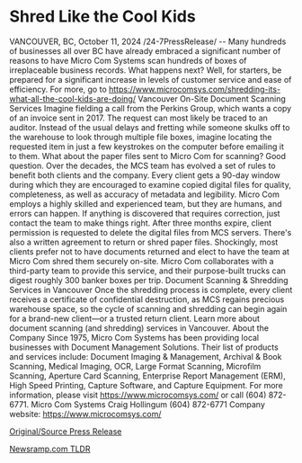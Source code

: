 # Shred Like the Cool Kids

VANCOUVER, BC, October 11, 2024 /24-7PressRelease/ -- Many hundreds of businesses all over BC have already embraced a significant number of reasons to have Micro Com Systems scan hundreds of boxes of irreplaceable business records. What happens next? Well, for starters, be prepared for a significant increase in levels of customer service and ease of efficiency. For more, go to https://www.microcomsys.com/shredding-its-what-all-the-cool-kids-are-doing/  Vancouver On-Site Document Scanning Services  Imagine fielding a call from the Perkins Group, which wants a copy of an invoice sent in 2017. The request can most likely be traced to an auditor. Instead of the usual delays and fretting while someone skulks off to the warehouse to look through multiple file boxes, imagine locating the requested item in just a few keystrokes on the computer before emailing it to them.  What about the paper files sent to Micro Com for scanning? Good question. Over the decades, the MCS team has evolved a set of rules to benefit both clients and the company. Every client gets a 90-day window during which they are encouraged to examine copied digital files for quality, completeness, as well as accuracy of metadata and legibility.   Micro Com employs a highly skilled and experienced team, but they are humans, and errors can happen. If anything is discovered that requires correction, just contact the team to make things right.  After three months expire, client permission is requested to delete the digital files from MCS servers. There's also a written agreement to return or shred paper files.  Shockingly, most clients prefer not to have documents returned and elect to have the team at Micro Com shred them securely on-site. Micro Com collaborates with a third-party team to provide this service, and their purpose-built trucks can digest roughly 300 banker boxes per trip.  Document Scanning & Shredding Services in Vancouver  Once the shredding process is complete, every client receives a certificate of confidential destruction, as MCS regains precious warehouse space, so the cycle of scanning and shredding can begin again for a brand-new client—or a trusted return client. Learn more about document scanning (and shredding) services in Vancouver.  About the Company  Since 1975, Micro Com Systems has been providing local businesses with Document Management Solutions. Their list of products and services include: Document Imaging & Management, Archival & Book Scanning, Medical Imaging, OCR, Large Format Scanning, Microfilm Scanning, Aperture Card Scanning, Enterprise Report Management (ERM), High Speed Printing, Capture Software, and Capture Equipment.  For more information, please visit https://www.microcomsys.com/ or call (604) 872-6771.  Micro Com Systems Craig Hollingum (604) 872-6771 Company website: https://www.microcomsys.com/ 

[Original/Source Press Release](https://www.24-7pressrelease.com/press-release/515173/shred-like-the-cool-kids) 

[Newsramp.com TLDR](https://newsramp.com/None) 